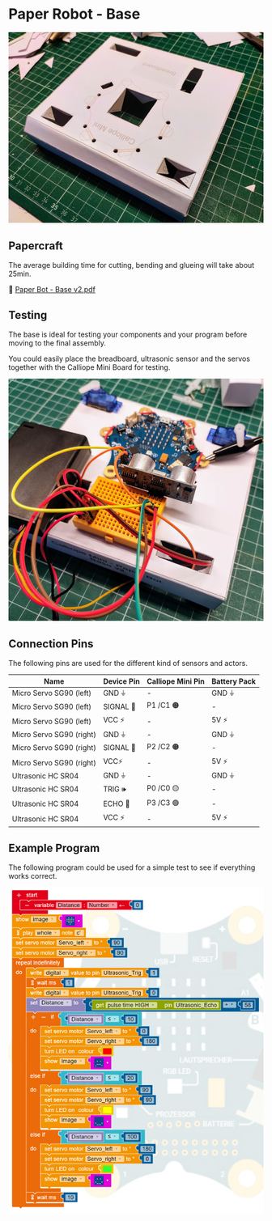 # Paper Robot - Base

![Example of paper robot base](paper_robot_base.jpg)

## Papercraft

The average building time for cutting, bending and glueing will take about 25min.

📄 [Paper Bot - Base v2.pdf](papercraft/Paper%20Bot%20-%20Base%20v2.pdf)

## Testing

The base is ideal for testing your components and your program before moving to the final assembly.

You could easily place the breadboard, ultrasonic sensor and the servos together with the Calliope Mini Board for testing.

![Example of paper robot base for testing](images/paper_robot_base_assembled.jpg)

## Connection Pins

The following pins are used for the different kind of sensors and actors.

| Name                     | Device Pin | Calliope Mini Pin | Battery Pack |
| ------------------------ | ---------- | ----------------- | ------------ |
| Micro Servo SG90 (left)  | GND ⏚      | -                 | GND ⏚        |
| Micro Servo SG90 (left)  | SIGNAL 🦾  | P1 /C1 🟠         | -            |
| Micro Servo SG90 (left)  | VCC ⚡     | -                 | 5V ⚡        |
| Micro Servo SG90 (right) | GND ⏚      | -                 | GND ⏚        |
| Micro Servo SG90 (right) | SIGNAL 🦾  | P2 /C2 🟠         | -            |
| Micro Servo SG90 (right) | VCC⚡      | -                 | 5V ⚡        |
| Ultrasonic HC SR04       | GND ⏚      | -                 | GND ⏚        |
| Ultrasonic HC SR04       | TRIG 🕪     | P0 /C0 🟡         | -            |
| Ultrasonic HC SR04       | ECHO 🎤    | P3 /C3 🟢         | -            |
| Ultrasonic HC SR04       | VCC ⚡     | -                 | 5V ⚡        |

## Example Program

The following program could be used for a simple test to see if everything works correct.

![Example test program](images/example_test_program.png)
